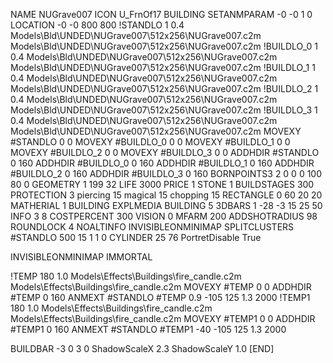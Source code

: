NAME NUGrave007
ICON U_FrnOf17
BUILDING
SETANMPARAM -0 -0 1 0
LOCATION -0 -0 800 800
!STANDLO      1 0.4 Models\Bld\UNDED\NUGrave007\512x256\NUGrave007.c2m Models\Bld\UNDED\NUGrave007\512x256\NUGrave007.c2m 
!BUILDLO_0    1 0.4 Models\Bld\UNDED\NUGrave007\512x256\NUGrave007.c2m Models\Bld\UNDED\NUGrave007\512x256\NUGrave007.c2m 
!BUILDLO_1    1 0.4 Models\Bld\UNDED\NUGrave007\512x256\NUGrave007.c2m Models\Bld\UNDED\NUGrave007\512x256\NUGrave007.c2m 
!BUILDLO_2    1 0.4 Models\Bld\UNDED\NUGrave007\512x256\NUGrave007.c2m Models\Bld\UNDED\NUGrave007\512x256\NUGrave007.c2m 
!BUILDLO_3    1 0.4 Models\Bld\UNDED\NUGrave007\512x256\NUGrave007.c2m Models\Bld\UNDED\NUGrave007\512x256\NUGrave007.c2m 
MOVEXY #STANDLO    0 0
MOVEXY #BUILDLO_0  0 0
MOVEXY #BUILDLO_1  0 0
MOVEXY #BUILDLO_2  0 0
MOVEXY #BUILDLO_3  0 0
ADDHDIR #STANDLO 0 160
ADDHDIR #BUILDLO_0 0 160
ADDHDIR #BUILDLO_1 0 160
ADDHDIR #BUILDLO_2 0 160
ADDHDIR #BUILDLO_3 0 160
BORNPOINTS3 2 0 0 0 100 80 0
GEOMETRY 1 199 32
LIFE     3000
PRICE 1 STONE 1
BUILDSTAGES 300
PROTECTION 3 piercing 15 magical 15 chopping 15
RECTANGLE    0 60 20 20
MATHERIAL 1 BUILDING
EXPLMEDIA BUILDING 5
3DBARS 1 -28 -3 15 25 50
INFO 3 8
COSTPERCENT 300
VISION 0
MFARM 200
ADDSHOTRADIUS 98
ROUNDLOCK 4
NOALTINFO
INVISIBLEONMINIMAP
SPLITCLUSTERS #STANDLO 500 15 1 1 0
CYLINDER 25 76
PortretDisable True

INVISIBLEONMINIMAP
IMMORTAL

!TEMP 180 1.0 Models\Effects\Buildings\fire_candle.c2m Models\Effects\Buildings\fire_candle.c2m
MOVEXY  #TEMP 0 0
ADDHDIR #TEMP 0 160
ANMEXT #STANDLO #TEMP 0.9 -105 125 1.3 2000
!TEMP1 180 1.0 Models\Effects\Buildings\fire_candle.c2m Models\Effects\Buildings\fire_candle.c2m
MOVEXY  #TEMP1 0 0
ADDHDIR #TEMP1 0 160
ANMEXT #STANDLO #TEMP1 -40 -105 125 1.3 2000

BUILDBAR -3 0 3 0
ShadowScaleX 2.3
ShadowScaleY 1.0
[END]
